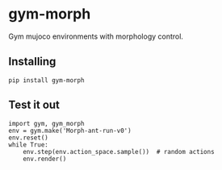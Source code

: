 # gym-morph

Gym mujoco environments with morphology control.

## Installing

    pip install gym-morph

## Test it out

    import gym, gym_morph
    env = gym.make('Morph-ant-run-v0')
    env.reset()
    while True:
        env.step(env.action_space.sample())  # random actions
        env.render()

